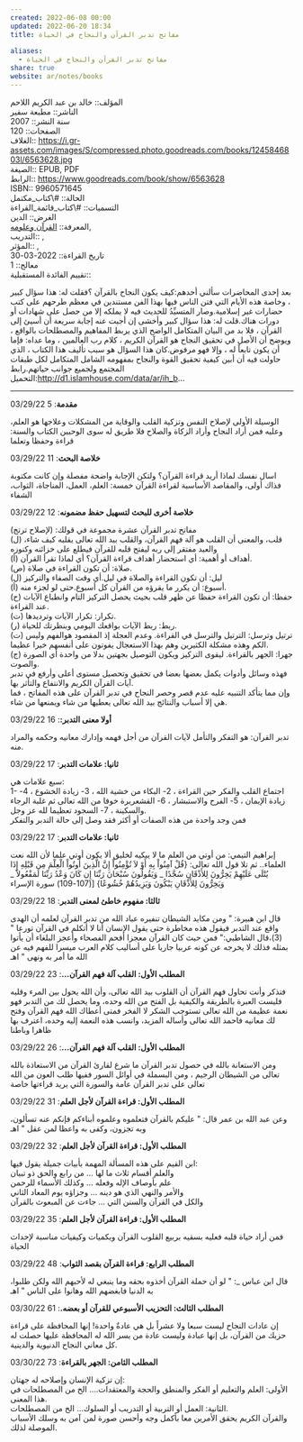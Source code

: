 ```yaml
---  
created: 2022-06-08 00:00  
updated: 2022-06-20 18:34  
title: مفاتح تدبر القرآن والنجاح في الحياة  
  
aliases:  
  - مفاتح تدبر القرآن والنجاح في الحياة  
share: true  
website: ar/notes/books  
---  
```

  
المؤلف:: خالد بن عبد الكريم اللاحم  
الناشر:: مطبعة سفير  
سنة النشر:: 2007  
الصفحات:: 120  
الغلاف:: <https://i.gr-assets.com/images/S/compressed.photo.goodreads.com/books/1245846803l/6563628.jpg>  
الصيغة:: EPUB, PDF  
الرابط:: <https://www.goodreads.com/book/show/6563628>  
ISBN:: 9960571645  
الحالة:: #\كتاب_مكتمل  
التسميات:: #\كتاب_قائمة_القراءة  
الغرض:: الدين  
المعرفة:: [القرآن وعلومه](%D8%A7%D9%84%D9%82%D8%B1%D8%A2%D9%86%20%D9%88%D8%B9%D9%84%D9%88%D9%85%D9%87),  
التدريب:: ,  
المؤثر:: ,  
تاريخ القراءة:: 2022-03-30  
معالج:: 1  
تقييم الفائدة المستقبلية::  
  
بعد إحدى المحاضرات سألني أحدهم:كيف يكون النجاح بالقرآن ؟فقلت له: هذا سؤال كبير ، وخاصة هذه الأيام التي فتن الناس فيها بهذا الفن مستندين في معظم طرحهم على كتب حضارات غير إسلامية.وصار المتسيِّدُ للحديث فيه لا يملكه إلا من حصل على شهادات أو دورات هناك.قلت له: هذا سؤال كبير وأخشى إن أجبت عنه إجابة سريعة أن أسيئ إلى القرآن ، فلا بد من البيان المتكامل الواضح الذي يربط المفاهيم والمصطلحات بالواقع ، ويوضح أن الأصل في تحقيق النجاح هو القرآن الكريم ، كلام رب العالمين ، وما عداه: فإما أن يكون تابعاً له ، وإلا فهو مرفوض.كان هذا السؤال هو سبب تأليف هذا الكتاب ، الذي حاولت فيه أن أبين كيفية تحقيق القوة والنجاح بمفهومه الشامل المتكامل لكل طبقات المجتمع ولجميع جوانب حياتهم.رابط التحميل:<http://d1.islamhouse.com/data/ar/ih_b>...  
  
---  
  
03/29/22 **مقدمة**: 5  
  
الوسيلة الأولى لإصلاح النفس وتزكية القلب والوقاية من المشكلات وعلاجها هو العلم، وعليه فمن أراد النجاح وأراد الزكاة والصلاح فلا طريق له سوى الوحيين الكتاب والسنة: قراءة وحفظا وتعلما  
  
03/29/22 **خلاصة البحث**: 11  
  
اسال نفسك لماذا أريد قراءة القرآن؟ ولتكن الإجابة واضحة مفصلة وإن كانت مكتوبة فذاك أولى، والمقاصد الأساسية لقراءة القرآن خمسة: العلم، العمل، المناجاة، الثواب، الشفاء  
  
03/29/22 **خلاصة أخرى للبحث لتسهيل حفظ مضمونه**: 12  
  
مفاتح تدبر القرآن عشرة مجموعة في قولك: (لإصلاح ترتج)  
(ل) قلب، والمعنى أن القلب هو آلة فهم القرآن، والقلب بيد الله تعالى يقلبه كيف شاء، والعبد مفتقر إلى ربه ليفتح قلبه للقرآن فيطلع على خزائنه وكنوزه  
(أ) أهداف أو أهمية: أي استحضار أهداف قراءة القرآن؟ أي لماذا تقرأ القرآن.  
(ص) صلاة: أن تكون القراءة في صلاة.  
(ل) ليل: أن تكون القراءة والصلاة في ليل.أي وقت الصفاء والتركيز  
(أ) أسبوع: أن يكرر ما يقرؤه من القرآن كل أسبوع.حتى لو لجزء منه.  
(ح) حفظا: أن تكون القراءة حفظا عن ظهر قلب بحيث يحصل التركيز التام وانطباع الآيات عند القراءة.  
(ت) تكرار: تكرار الآيات وترديدها.  
(ر) ربط: ربط الآيات بواقعك اليومي وبنظرتك للحياة.  
(ت) ترتيل وترسل: الترتيل والترسل في القراءة. وعدم العجلة إذ المقصود هوالفهم وليس الكم وهذه مشكلة الكثيرين وهم بهذا الاستعجال يفوتون على أنفسهم خيرا عظيما.  
(ج) جهرا: الجهر بالقراءة. ليقوى التركيز ويكون التوصيل بجهتين بدلا من واحدة أي الصورة والصوت.  
فهذه وسائل وأدوات يكمل بعضها بعضا في تحقيق وتحصيل مستوى أعلى وأرفع في تدبر آيات القرآن الكريم والانتفاع والتأثر بها.  
وإن مما يتأكد التنبيه عليه عدم قصر وحصر النجاح في تدبر القرآن على هذه المفاتح ، فما هي إلا أسباب والنتائج بيد الله تعالى يعطيها من شاء ويمنعها من شاء.  
  
03/29/22 **أولا معنى التدبر:**: 16  
  
تدبر القرآن: هو التفكر والتأمل لآيات القرآن من أجل فهمه وإدارك معانيه وحكمه والمراد منه.  
  
03/29/22 **ثانيا: علامات التدبر**: 17  
  
سبع علامات هي:  
1- اجتماع القلب والفكر حين القراءة ، 2- البكاء من خشية الله ، 3- زيادة الخشوع ، 4- زيادة الإيمان ، 5- الفرح والاستبشار ، 6- القشعريرة خوفا من الله تعالى ثم غلبة الرجاء والسكينة ، 7- السجود تعظيما لله عز وجل.  
فمن وجد واحدة من هذه الصفات أو أكثر فقد وصل إلى حالة التدبر والتفكر  
  
03/29/22 **ثانيا: علامات التدبر**: 17  
  
إبراهيم التيمي: من أوتي من العلم ما لا يبكيه لخليق ألا يكون أوتي علما لأن الله نعت العلماء.. ثم تلا قول الله تعالى: {قُلْ آمِنُواْ بِهِ أَوْ لاَ تُؤْمِنُواْ إِنَّ الَّذِينَ أُوتُواْ الْعِلْمَ مِن قَبْلِهِ إِذَا يُتْلَى عَلَيْهِمْ يَخِرُّونَ لِلأَذْقَانِ سُجَّدًا _ وَيَقُولُونَ سُبْحَانَ رَبِّنَا إِن كَانَ وَعْدُ رَبِّنَا لَمَفْعُولاً _ وَيَخِرُّونَ لِلأَذْقَانِ يَبْكُونَ وَيَزِيدُهُمْ خُشُوعًا} [(107-109) سورة الإسراء  
  
03/29/22 **ثالثا: مفهوم خاطئ لمعنى التدبر**: 18  
  
قال ابن هبيرة: " ومن مكايد الشيطان تنفيره عباد الله من تدبر القرآن لعلمه أن الهدى واقع عند التدبر فيقول هذه مخاطرة حتى يقول الإنسان أنا لا أتكلم في القرآن تورعا " (3)،قال الشاطبي:" فمن حيث كان القرآن معجزا أفحم الفصحاء وأعجز البلغاء أن يأتوا بمثله فذلك لا يخرجه عن كونه عربيا جاريا على أساليب كلام العرب ميسرا للفهم فيه عن الله ما أمر به ونهى " اهـ  
  
03/29/22 **المطلب الأول: القلب آلة فهم القرآن...**: 23  
  
فتذكر وأنت تحاول فهم القرآن أن القلوب بيد الله تعالى، وأن الله يحول بين المرء وقلبه فليست العبرة بالطريقة والكيفية بل الفتح من الله وحده، وما يحصل لك من التدبر فهو نعمة عظيمة من الله تعالى تستوجب الشكر لا الفخر فمتى أعطاك الله فهم القرآن وفتح لك معانيه فاحمد الله تعالى وأساله المزيد، وانسب هذه النعمة إليه وحده، اعترف بها ظاهرا وباطنا  
  
03/29/22 **المطلب الأول: القلب آلة فهم القرآن...**: 26  
  
ومن الاستعانة بالله في حصول تدبر القرآن ما شرع لقارئ القرآن من الاستعاذة بالله تعالى من الشيطان الرجيم ، ومن البسملة في أوائل السور ففيها طلب العون من الله تعالى على تدبر القرآن عامة والسورة التي يريد قراءتها خاصة  
  
03/29/22 **المطلب الأول: قراءة القرآن لأجل العلم**: 31  
  
وعن عبد الله بن عمر قال: " عليكم بالقرآن فتعلموه وعلموه أبناءكم فإنكم عنه تسألون، وبه تجزون، وكفى به واعظا لمن عقل " اهـ  
  
03/29/22 **المطلب الأول: قراءة القرآن لأجل العلم**: 32  
  
ابن القيم على هذه المسألة المهمة بأبيات جميلة يقول فيها:  
والعلم أقسام ثلاث ما لها … من رابع والحق ذو تبيان  
علم بأوصاف الإله وفعله … وكذلك الأسماء للرحمن  
والأمر والنهي الذي هو دينه … وجزاؤه يوم المعاد الثاني  
والكل في القرآن والسنن التي … جاءت عن المبعوث بالقرآن  
  
03/29/22 **المطلب الأول: قراءة القرآن لأجل العلم**: 35  
  
فمن أراد حياة قلبه فعليه بسقيه بربيع القلوب القرآن وبكميات وكيفيات مناسبة لإحداث الحياة  
  
03/29/22 **المطلب الرابع: قراءة القرآن بقصد الثواب**: 48  
  
،قال ابن عباس \_: " لو أن حملة القرآن أخذوه بحقه وما ينبغي له لأحبهم الله ولكن طلبوا به الدنيا فابغضهم الله وهانوا على الناس " اهـ  
  
03/30/22 **المطلب الثالث: التحزيب الأسبوعي للقرآن أو بعضه.**: 61  
  
إن عادات النجاح ليست سبعا ولا عشراً بل هي عادةٌ واحدة! إنها المحافظة على قراءة حزبك من القرآن، بل إنها عبادة وليست عادة من يسر الله له المحافظة عليها حصلت له كل معاني النجاح الدنيوية والدينية.  
  
03/30/22 **المطلب الثامن: الجهر بالقراءة**: 73  
  
إن تزكية الإنسان وإصلاحه له جهتان:  
الأولى: العلم والتعليم أو الفكر والمنطق والحجة والمعتقدات.... الخ من المصطلحات في هذا المعنى.  
الثانية: العمل أو التربية أو التدريب أو السلوك... الخ من المصطلحات.  
والقرآن الكريم يحقق الأمرين معا بأكمل وجه وأحسن صورة لمن آمن به وسلك الأسباب الموصلة لذلك.  
